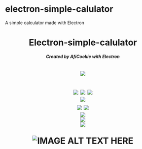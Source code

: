 # electron-simple-calulator
A simple calculator made with Electron

<h1 align="center">Electron-simple-calulator</h1>

<em><h4 align="center">Created by AfiCookie with Electron</h4></em>



<h1 align="center">
  <em><center><img align="center" src="https://i.imgur.com/ic0HCL3.png"></img></center></em><br>
  
  <img src="https://forthebadge.com/images/badges/uses-html.svg">
   <img src="https://forthebadge.com/images/badges/uses-css.svg">
    <img src="https://forthebadge.com/images/badges/uses-js.svg">
  <br>
   <img src="https://forthebadge.com/images/badges/built-with-love.svg">
  <br>
   <img src="https://forthebadge.com/images/badges/validated-html2.svg">
    <img src="https://forthebadge.com/images/badges/validated-html5.svg">
  
<center><img src="https://i.imgur.com/ic0HCL3.png"></img></center>
<img src="https://i.imgur.com/0oe8aRe.png">
<center><img src="https://i.imgur.com/ic0HCL3.png"></img></center>

![IMAGE ALT TEXT HERE](https://i.imgur.com/fm2njZd.png)

